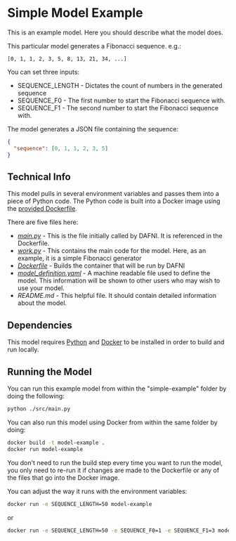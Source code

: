 # Simple Model Example

This is an example model. Here you should describe what the model does.

This particular model generates a Fibonacci sequence. e.g.:

```
[0, 1, 1, 2, 3, 5, 8, 13, 21, 34, ...]
```

You can set three inputs:

- SEQUENCE_LENGTH - Dictates the count of numbers in the generated sequence
- SEQUENCE_F0 - The first number to start the Fibonacci sequence with.
- SEQUENCE_F1 - The second number to start the Fibonacci sequence with.

The model generates a JSON file containing the sequence:

```json
{
  "sequence": [0, 1, 1, 2, 3, 5]
}
```

## Technical Info

This model pulls in several environment variables and passes them into a piece of Python
code. The Python code is built into a Docker image using the
[provided Dockerfile](./Dockerfile).

There are five files here:

- _[main.py](./src/main.py)_ - This is the file initially called by DAFNI. It is referenced in the
  Dockerfile.
- _[work.py](./src/work.py)_ - This contains the main code for the model. Here, as an example, it is a
  simple Fibonacci generator
- _[Dockerfile](./Dockerfile)_ - Builds the container that will be run by DAFNI
- _[model_definition.yaml](./model_definition.yaml)_ - A machine readable file used to define the model.
  This information will be shown to other users who may wish to use your model. 
- _README.md_ - This helpful file. It should contain detailed information about the model.

## Dependencies

This model requires [Python](https://www.python.org/) and
[Docker](https://www.docker.com/) to be installed in order to build and run locally.

## Running the Model

You can run this example model from within the "simple-example" folder by doing the
following:

```bash
python ./src/main.py
```

You can also run this model using Docker from within the same folder by doing:

```bash
docker build -t model-example .
docker run model-example
```

You don't need to run the build step every time you want to run the model, you only need
to re-run it if changes are made to the Dockerfile or any of the files that go into the
Docker image.

You can adjust the way it runs with the environment variables:

```bash
docker run -e SEQUENCE_LENGTH=50 model-example
```

or

```bash
docker run -e SEQUENCE_LENGTH=50 -e SEQUENCE_F0=1 -e SEQUENCE_F1=3 model-example
```
